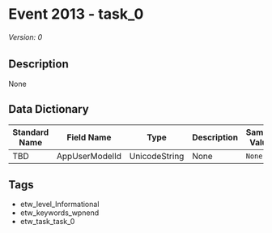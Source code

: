 # Event 2013 - task_0
###### Version: 0

## Description
None

## Data Dictionary
|Standard Name|Field Name|Type|Description|Sample Value|
|---|---|---|---|---|
|TBD|AppUserModelId|UnicodeString|None|`None`|

## Tags
* etw_level_Informational
* etw_keywords_wpnend
* etw_task_task_0